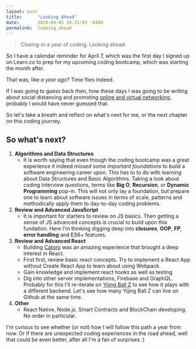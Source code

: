 ```yaml
---
layout: post
title:      "Looking Ahead"
date:       2020-04-05 19:31:03 -0400
permalink:  looking_ahead
---
```


> Closing-in a year of coding. Looking ahead. 

So I have a calendar reminder for April 7, which was the first day I signed up on Learn.co to prep for my upcoming coding bootcamp, which was starting the month after. 

That was, like *a year ago*? Time flies indeed.

If I was going to guess back then, how these days I was going to be writing about social distancing and promoting [online and virtual networking](https://medium.com/@fbohorqu/stuck-at-home-join-these-tech-business-conferences-events-online-and-free-9e5a5843d80b), probably I would have never guessed that.

So let's take a breath and reflect on what's next for me, or the next chapter on this coding journey.

## So what's next?

1. **Algorithms and Data Structures**
   - It is worth saying that even though the coding bootcamp was a great experience it indeed *missed some important foundations* to build a software engineering career upon. This has to to do with learning about Data Structures and Basic Algorithms. Taking a look about coding interview questions, terms like **Big O**, **Recursion**, or **Dynamic Programming** pop-in. This will not only lay a foundation, but prepare one to learn about software issues in terms of scale, patterns and methodically apply them to day-to-day coding problems.
2. **Review and Advanced JavaScript**
    - It is important for starters to review on JS basics. Then getting a sense of JS advanced concepts is crucial to build upon this fundation. Here I'm thinking digging deep into **closures**, **OOP**, **FP**, **error handling** and ES6+ features.
3. **Review and Advanced React**
    - Building [Catoro](https://catoro.now.sh/) was an amazing experience that brought a deep interest in React.
    - First first, review basic react concepts. Try to implement a React App without Create React App to learn about using Webpack.
    - Gain knowledge and implement react hooks as well as testing
    - Dig into other server implementations, Firebase and GraphQL. Probably for this I'll re-iterate on [Yijing Ball Z](https://yijingballz.herokuapp.com/) to see how it plays with a different backend. Let's see how many Yijing Ball Z can live on Github at the same time. 
4. **Other**
   - React Native, Node.js. Smart Contracts and BlockChain developing. No order in particular.

I'm curious to see whether (or not) how I will follow this path a year from now. Or if there are unexpected coding experiences in the road ahead, well that could be even better, after all I'm a fan of surprises :)
